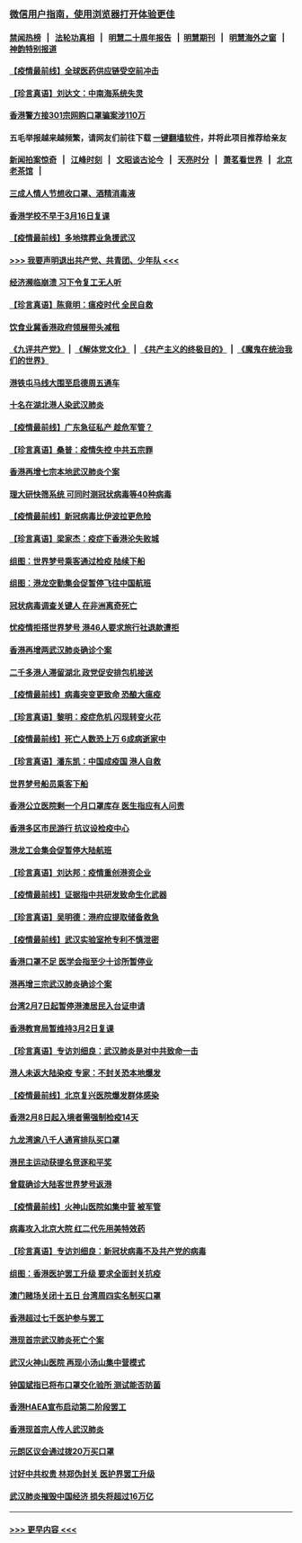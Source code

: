 ### [微信用户指南，使用浏览器打开体验更佳](https://github.com/gfw-breaker/banned-news1/blob/master/indexes/wechat-guide.md?t=0)
#### [禁闻热榜](热点新闻.md?t=0)  &nbsp;&nbsp;|&nbsp;&nbsp; [法轮功真相](https://github.com/gfw-breaker/truth/blob/master/README.md?t=0) &nbsp;&nbsp;|&nbsp;&nbsp; [明慧二十周年报告](https://github.com/gfw-breaker/mh-reports/blob/master/README.md?t=0) &nbsp;&nbsp;|&nbsp;&nbsp;[明慧期刊](https://github.com/gfw-breaker/mh-qikan) &nbsp;&nbsp;|&nbsp;&nbsp; [明慧海外之窗](https://github.com/gfw-breaker/mh-news/blob/master/README.md?t=0) &nbsp;&nbsp;|&nbsp;&nbsp; [神韵特别报道](https://github.com/gfw-breaker/mh-news/blob/master/shenyun.md?t=0)
#### [【疫情最前线】全球医药供应链受空前冲击](../pages/nsc415/n11869614.md?t=02151933) 
#### [【珍言真语】刘达文：中南海系统失灵](../pages/nsc415/n11869465.md?t=02151933) 
#### [香港警方接301宗网购口罩骗案涉110万](../pages/nsc415/n11867572.md?t=02151933) 
#### 五毛举报越来越频繁，请网友们前往下载 [一键翻墙软件](https://github.com/gfw-breaker/ssr-accounts)，并将此项目推荐给亲友
#### [新闻拍案惊奇](https://github.com/gfw-breaker/banned-news1/blob/master/pages/link4.md) &nbsp;&nbsp;|&nbsp;&nbsp; [江峰时刻](https://github.com/gfw-breaker/banned-news1/blob/master/pages/link4.md) &nbsp;&nbsp;|&nbsp;&nbsp; [文昭谈古论今](https://github.com/gfw-breaker/banned-news1/blob/master/pages/link4.md) &nbsp;&nbsp;|&nbsp;&nbsp; [天亮时分](https://github.com/gfw-breaker/banned-news1/blob/master/pages/link4.md) &nbsp;&nbsp;|&nbsp;&nbsp; [萧茗看世界](https://github.com/gfw-breaker/banned-news1/blob/master/pages/link4.md) &nbsp;&nbsp;|&nbsp;&nbsp; [北京老茶馆](https://github.com/gfw-breaker/banned-news1/blob/master/pages/link4.md) &nbsp;&nbsp;|&nbsp;&nbsp; 
#### [三成人情人节想收口罩、酒精消毒液](../pages/nsc415/n11867523.md?t=02151933) 
#### [香港学校不早于3月16日复课](../pages/nsc415/n11867498.md?t=02151933) 
#### [【疫情最前线】多地殡葬业急援武汉](../pages/nsc415/n11866914.md?t=02151933) 
#### [>>> 我要声明退出共产党、共青团、少年队 <<<](https://github.com/begood0513/goodnews/blob/master/quit/letter.md) 
#### [经济濒临崩溃 习下令复工无人听](../pages/nsc415/n11867269.md?t=02151933) 
#### [【珍言真语】陈竟明：瘟疫时代 全民自救](../pages/nsc415/n11866765.md?t=02151933) 
#### [饮食业冀香港政府领展带头减租](../pages/nsc415/n11864876.md?t=02151933) 
#### [《九评共产党》](https://github.com/begood0513/9ping.md/blob/master/README.md) &nbsp;|&nbsp; [《解体党文化》](../../../../jtdwh.md/blob/master/README.md)  &nbsp;|&nbsp; [《共产主义的终极目的》](../../../../gczydzjmd.md/blob/master/README.md) &nbsp;|&nbsp; [《魔鬼在统治我们的世界》](../../../../mgztzwmdsj.md/blob/master/README.md) 
#### [港铁屯马线大围至启德周五通车](../pages/nsc415/n11864842.md?t=02151933) 
#### [十名在湖北港人染武汉肺炎](../pages/nsc415/n11864807.md?t=02151933) 
#### [【疫情最前线】广东急征私产 趁危军管？](../pages/nsc415/n11864205.md?t=02151933) 
#### [【珍言真语】桑普：疫情失控 中共五宗罪](../pages/nsc415/n11864157.md?t=02151933) 
#### [香港再增七宗本地武汉肺炎个案](../pages/nsc415/n11862405.md?t=02151933) 
#### [理大研快筛系统 可同时测冠状病毒等40种病毒](../pages/nsc415/n11862376.md?t=02151933) 
#### [【疫情最前线】新冠病毒比伊波拉更危险](../pages/nsc415/n11862199.md?t=02151933) 
#### [【珍言真语】梁家杰：疫症下香港沦失败城](../pages/nsc415/n11861588.md?t=02151933) 
#### [组图：世界梦号乘客通过检疫 陆续下船](../pages/nsc415/n11858302.md?t=02151933) 
#### [组图：港龙空勤集会促暂停飞往中国航班](../pages/nsc415/n11858190.md?t=02151933) 
#### [冠状病毒调查关键人 在非洲离奇死亡](../pages/nsc415/n11859798.md?t=02151933) 
#### [忧疫情拒搭世界梦号 港46人要求旅行社退款遭拒](../pages/nsc415/n11859849.md?t=02151933) 
#### [香港再增两武汉肺炎确诊个案](../pages/nsc415/n11859833.md?t=02151933) 
#### [二千多港人滞留湖北 政党促安排包机接送](../pages/nsc415/n11859831.md?t=02151933) 
#### [【疫情最前线】病毒突变更致命 恐酿大瘟疫](../pages/nsc415/n11859604.md?t=02151933) 
#### [【珍言真语】黎明：疫症危机 闪现转变火花](../pages/nsc415/n11859199.md?t=02151933) 
#### [【疫情最前线】死亡人数恐上万 6成病逝家中](../pages/nsc415/n11856687.md?t=02151933) 
#### [【珍言真语】潘东凯：中国成疫国 港人自救](../pages/nsc415/n11856962.md?t=02151933) 
#### [世界梦号船员乘客下船](../pages/nsc415/n11856883.md?t=02151933) 
#### [香港公立医院剩一个月口罩库存 医生指应有人问责](../pages/nsc415/n11856875.md?t=02151933) 
#### [香港多区市民游行 抗议设检疫中心](../pages/nsc415/n11856866.md?t=02151933) 
#### [港龙工会集会促暂停大陆航班](../pages/nsc415/n11856840.md?t=02151933) 
#### [【珍言真语】刘达邦：疫情重创港资企业](../pages/nsc415/n11854274.md?t=02151933) 
#### [【疫情最前线】证据指中共研发致命生化武器](../pages/nsc415/n11853087.md?t=02151933) 
#### [【珍言真语】吴明德：港府应提取储备救急](../pages/nsc415/n11852734.md?t=02151933) 
#### [【疫情最前线】武汉实验室抢专利不慎泄密](../pages/nsc415/n11850310.md?t=02151933) 
#### [香港口罩不足 医学会指至少十诊所暂停业](../pages/nsc415/n11850301.md?t=02151933) 
#### [港再增三宗武汉肺炎确诊个案](../pages/nsc415/n11850328.md?t=02151933) 
#### [台湾2月7日起暂停港澳居民入台证申请](../pages/nsc415/n11850304.md?t=02151933) 
#### [香港教育局暂维持3月2日复课](../pages/nsc415/n11850260.md?t=02151933) 
#### [【珍言真语】专访刘细良：武汉肺炎是对中共致命一击](../pages/nsc415/n11849934.md?t=02151933) 
#### [港人未返大陆染疫 专家：不封关恐本地爆发](../pages/nsc415/n11848021.md?t=02151933) 
#### [【疫情最前线】北京复兴医院爆发群体感染](../pages/nsc415/n11847626.md?t=02151933) 
#### [香港2月8日起入境者需强制检疫14天](../pages/nsc415/n11847658.md?t=02151933) 
#### [九龙湾逾八千人通宵排队买口罩](../pages/nsc415/n11847647.md?t=02151933) 
#### [港民主运动获提名竞逐和平奖](../pages/nsc415/n11847633.md?t=02151933) 
#### [曾载确诊大陆客世界梦号返港](../pages/nsc415/n11847608.md?t=02151933) 
#### [【疫情最前线】火神山医院如集中营 被军管](../pages/nsc415/n11847524.md?t=02151933) 
#### [病毒攻入北京大院 红二代先用美特效药](../pages/nsc415/n11847427.md?t=02151933) 
#### [【珍言真语】专访刘细良：新冠状病毒不及共产党的病毒](../pages/nsc415/n11847164.md?t=02151933) 
#### [组图：香港医护罢工升级 要求全面封关抗疫](../pages/nsc415/n11844107.md?t=02151933) 
#### [澳门赌场关闭十五日 台湾周四实名制买口罩](../pages/nsc415/n11845083.md?t=02151933) 
#### [香港超过七千医护参与罢工](../pages/nsc415/n11845051.md?t=02151933) 
#### [港现首宗武汉肺炎死亡个案](../pages/nsc415/n11844998.md?t=02151933) 
#### [武汉火神山医院 再现小汤山集中营模式](../pages/nsc415/n11844763.md?t=02151933) 
#### [钟国斌指已将布口罩交化验所 测试能否防菌](../pages/nsc415/n11842783.md?t=02151933) 
#### [香港HAEA宣布启动第二阶段罢工](../pages/nsc415/n11842723.md?t=02151933) 
#### [香港现首宗人传人武汉肺炎](../pages/nsc415/n11842766.md?t=02151933) 
#### [元朗区议会通过拨20万买口罩](../pages/nsc415/n11842754.md?t=02151933) 
#### [讨好中共权贵 林郑伪封关 医护界罢工升级](../pages/nsc415/n11842359.md?t=02151933) 
#### [武汉肺炎摧毁中国经济 损失将超过16万亿](../pages/nsc415/n11839723.md?t=02151933) 

----
#### [ >>> 更早内容 <<< ](../indexes/nsc415-earlier.md)
